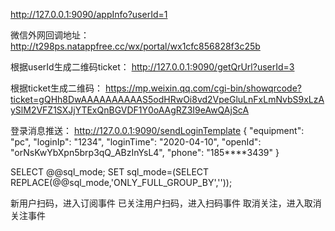 http://127.0.0.1:9090/appInfo?userId=1

微信外网回调地址：
http://t298ps.natappfree.cc/wx/portal/wx1cfc856828f3c25b



根据userId生成二维码ticket：
http://127.0.0.1:9090/getQrUrl?userId=3

根据ticket生成二维码：
https://mp.weixin.qq.com/cgi-bin/showqrcode?ticket=gQHh8DwAAAAAAAAAAS5odHRwOi8vd2VpeGluLnFxLmNvbS9xLzAySlM2VFZ1SXJjYTExQnBGVDF1Y0oAAgRZ3I9eAwQAjScA

登录消息推送：
http://127.0.0.1:9090/sendLoginTemplate
{
  "equipment": "pc",
  "loginIp": "1234",
  "loginTime": "2020-04-10",
  "openId": "orNsKwYbXpn5brp3qQ_ABzInYsL4",
  "phone": "185****3439"
}

SELECT @@sql_mode;
SET sql_mode=(SELECT REPLACE(@@sql_mode,'ONLY_FULL_GROUP_BY',''));

新用户扫码，进入订阅事件
已关注用户扫码，进入扫码事件
取消关注，进入取消关注事件